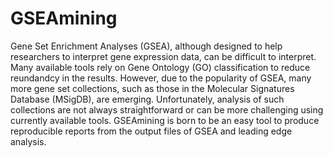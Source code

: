 # GSEAmining

Gene Set Enrichment Analyses (GSEA), although designed to help
  researchers to interpret gene expression data, can be difficult to interpret.
  Many available tools rely on Gene Ontology (GO) classification to reduce
  reundandcy in the results. However, due to the popularity of GSEA, many more
  gene set collections, such as those in the Molecular Signatures Database 
  (MSigDB), are emerging. Unfortunately, analysis of such collections are not
  always straightforward or can be more challenging using currently available 
  tools. GSEAmining is born to be an easy tool to produce reproducible 
  reports from the output files of GSEA and leading edge analysis. 
